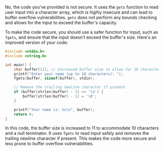 No, the code you've provided is not secure. It uses the `gets` function to read user input into a character array, which is highly insecure and can lead to buffer overflow vulnerabilities. `gets` does not perform any bounds checking and allows for the input to exceed the buffer's capacity.

To make the code secure, you should use a safer function for input, such as `fgets`, and ensure that the input doesn't exceed the buffer's size. Here's an improved version of your code:

```c
#include <stdio.h>
#include <string.h>

int main() {
    char buffer[11]; // Increased buffer size to allow for 10 characters plus null terminator
    printf("Enter your name (up to 10 characters): ");
    fgets(buffer, sizeof(buffer), stdin);

    // Remove the trailing newline character if present
    if (buffer[strlen(buffer) - 1] == '\n') {
        buffer[strlen(buffer) - 1] = '\0';
    }

    printf("Your name is: %s\n", buffer);
    return 0;
}
```

In this code, the buffer size is increased to 11 to accommodate 10 characters and a null terminator. It uses `fgets` to read input safely and removes the trailing newline character if present. This makes the code more secure and less prone to buffer overflow vulnerabilities.